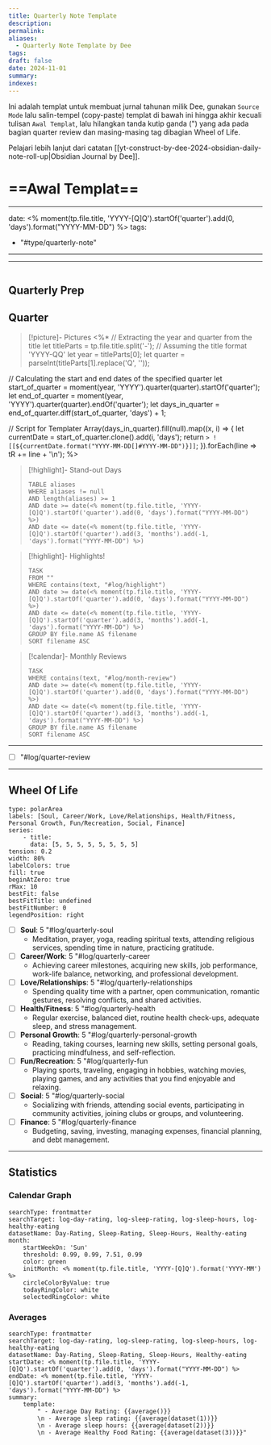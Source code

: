 ```yaml
---
title: Quarterly Note Template
description: 
permalink: 
aliases:
  - Quarterly Note Template by Dee
tags: 
draft: false
date: 2024-11-01
summary: 
indexes:
---
```


Ini adalah templat untuk membuat jurnal tahunan milik Dee, gunakan `Source Mode` lalu salin-tempel (copy-paste) templat di bawah ini hingga akhir kecuali tulisan `Awal Templat`, lalu hilangkan tanda kutip ganda (") yang ada pada bagian quarter review dan masing-masing tag dibagian Wheel of Life.

Pelajari lebih lanjut dari catatan [[yt-construct-by-dee-2024-obsidian-daily-note-roll-up|Obsidian Journal by Dee]].

# ==Awal Templat== 

---
date: <% moment(tp.file.title, 'YYYY-[Q]Q').startOf('quarter').add(0, 'days').format("YYYY-MM-DD") %>
tags:
- "#type/quarterly-note"
---

---
```calendar-nav
```

## Quarterly Prep

## Quarter
> [!picture]- Pictures
<%*
// Extracting the year and quarter from the title
let titleParts = tp.file.title.split('-'); // Assuming the title format 'YYYY-QQ'
let year = titleParts[0];
let quarter = parseInt(titleParts[1].replace('Q', ''));

// Calculating the start and end dates of the specified quarter
let start_of_quarter = moment(year, 'YYYY').quarter(quarter).startOf('quarter');
let end_of_quarter = moment(year, 'YYYY').quarter(quarter).endOf('quarter');
let days_in_quarter = end_of_quarter.diff(start_of_quarter, 'days') + 1;

// Script for Templater
Array(days_in_quarter).fill(null).map((x, i) => {
	let currentDate = start_of_quarter.clone().add(i, 'days');
	return `> ![[${currentDate.format("YYYY-MM-DD[]#YYYY-MM-DD")}]]`;
}).forEach(line => tR += line + '\n');
%>

> [!highlight]- Stand-out Days
> ```dataview
> TABLE aliases
> WHERE aliases != null
> AND length(aliases) >= 1
> AND date >= date(<% moment(tp.file.title, 'YYYY-[Q]Q').startOf('quarter').add(0, 'days').format("YYYY-MM-DD") %>)
> AND date <= date(<% moment(tp.file.title, 'YYYY-[Q]Q').startOf('quarter').add(3, 'months').add(-1, 'days').format("YYYY-MM-DD") %>)
> ```

> [!highlight]- Highlights!
> ```dataview
> TASK
> FROM ""
> WHERE contains(text, "#log/highlight")
> AND date >= date(<% moment(tp.file.title, 'YYYY-[Q]Q').startOf('quarter').add(0, 'days').format("YYYY-MM-DD") %>)
> AND date <= date(<% moment(tp.file.title, 'YYYY-[Q]Q').startOf('quarter').add(3, 'months').add(-1, 'days').format("YYYY-MM-DD") %>)
> GROUP BY file.name AS filename
> SORT filename ASC
> ```

> [!calendar]- Monthly Reviews
> ```dataview
> TASK
> WHERE contains(text, "#log/month-review")
> AND date >= date(<% moment(tp.file.title, 'YYYY-[Q]Q').startOf('quarter').add(0, 'days').format("YYYY-MM-DD") %>)
> AND date <= date(<% moment(tp.file.title, 'YYYY-[Q]Q').startOf('quarter').add(3, 'months').add(-1, 'days').format("YYYY-MM-DD") %>)
> GROUP BY file.name AS filename
> SORT filename ASC
> ```

---
- [ ] "#log/quarter-review


---

## Wheel Of Life
```chart
type: polarArea
labels: [Soul, Career/Work, Love/Relationships, Health/Fitness, Personal Growth, Fun/Recreation, Social, Finance]
series:
	- title:
	  data: [5, 5, 5, 5, 5, 5, 5, 5]
tension: 0.2
width: 80%
labelColors: true
fill: true
beginAtZero: true
rMax: 10
bestFit: false
bestFitTitle: undefined
bestFitNumber: 0
legendPosition: right
```

- [ ] **Soul**: 5 "#log/quarterly-soul
	- Meditation, prayer, yoga, reading spiritual texts, attending religious services, spending time in nature, practicing gratitude.
- [ ] **Career/Work**: 5 "#log/quarterly-career
	- Achieving career milestones, acquiring new skills, job performance, work-life balance, networking, and professional development.
- [ ] **Love/Relationships**: 5 "#log/quarterly-relationships
	- Spending quality time with a partner, open communication, romantic gestures, resolving conflicts, and shared activities.
- [ ] **Health/Fitness**: 5 "#log/quarterly-health
	- Regular exercise, balanced diet, routine health check-ups, adequate sleep, and stress management.
- [ ] **Personal Growth**: 5 "#log/quarterly-personal-growth
	- Reading, taking courses, learning new skills, setting personal goals, practicing mindfulness, and self-reflection.
- [ ] **Fun/Recreation**: 5 "#log/quarterly-fun
	- Playing sports, traveling, engaging in hobbies, watching movies, playing games, and any activities that you find enjoyable and relaxing.
- [ ] **Social**: 5 "#log/quarterly-social
	- Socializing with friends, attending social events, participating in community activities, joining clubs or groups, and volunteering.
- [ ] **Finance**: 5 "#log/quarterly-finance 
	- Budgeting, saving, investing, managing expenses, financial planning, and debt management.


---
## Statistics
### Calendar Graph
```tracker
searchType: frontmatter
searchTarget: log-day-rating, log-sleep-rating, log-sleep-hours, log-healthy-eating
datasetName: Day-Rating, Sleep-Rating, Sleep-Hours, Healthy-eating
month:
	startWeekOn: 'Sun'
	threshold: 0.99, 0.99, 7.51, 0.99
	color: green
	initMonth: <% moment(tp.file.title, 'YYYY-[Q]Q').format('YYYY-MM') %>
	circleColorByValue: true
	todayRingColor: white
	selectedRingColor: white
```

### Averages
```tracker
searchType: frontmatter
searchTarget: log-day-rating, log-sleep-rating, log-sleep-hours, log-healthy-eating
datasetName: Day-Rating, Sleep-Rating, Sleep-Hours, Healthy-eating
startDate: <% moment(tp.file.title, 'YYYY-[Q]Q').startOf('quarter').add(0, 'days').format("YYYY-MM-DD") %>
endDate: <% moment(tp.file.title, 'YYYY-[Q]Q').startOf('quarter').add(3, 'months').add(-1, 'days').format("YYYY-MM-DD") %>
summary:
	template:
		" - Average Day Rating: {{average()}}
		\n - Average sleep rating: {{average(dataset(1))}}
		\n - Average sleep hours: {{average(dataset(2))}}
		\n - Average Healthy Food Rating: {{average(dataset(3))}}"
```

